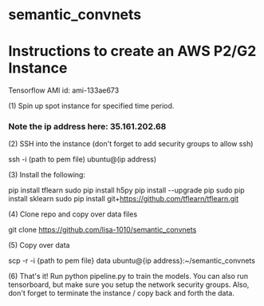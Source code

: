 # semantic_convnets

# Instructions to create an AWS P2/G2 Instance

Tensorflow AMI id: ami-133ae673

(1) Spin up spot instance for specified time period.

### Note the ip address here: 35.161.202.68 ###

(2) SSH into the instance (don't forget to add security groups to allow ssh)

ssh -i (path to pem file) ubuntu@(ip address)

(3) Install the following:

pip install tflearn
sudo pip install h5py
pip install --upgrade pip 
sudo pip install sklearn
sudo pip install git+https://github.com/tflearn/tflearn.git

(4) Clone repo and copy over data files

git clone https://github.com/lisa-1010/semantic_convnets

(5) Copy over data

scp -r -i {path to pem file} data ubuntu@{ip address}:~/semantic_convnets

(6) That's it! Run python pipeline.py to train the models. You can also run tensorboard, but make sure you setup the network security groups. Also, don't forget to terminate the instance / copy back and forth the data. 



